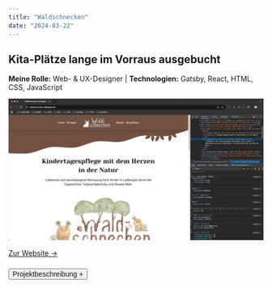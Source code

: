 ```yaml
---
title: "Waldschnecken"
date: "2024-03-22"
---
```


## Kita-Plätze lange im Vorraus ausgebucht

<p style="font-size: var(--fs-sm); line-height: var(--lh-base); color: var(--col-gray)"><strong>Meine Rolle:</strong> Web- & UX-Designer | <strong>Technologien:</strong> Gatsby, React, HTML, CSS, JavaScript</p>

![Website Waldschnecken](../images/Website_Waldschnecken.webp)

[Zur Website &rarr;](https://waldschnecken-ladbergen.de)

<div class="description-button" style="padding-top: 0.5rem; border-top: 1px solid var(--col-lightgray)">
    <button style="font-size: var(--fs-sm); color: var(--col-darkgray); font-weight: var(--fw-bold);">Projektbeschreibung +</button>
</div>

<div class="project-description" style="padding-bottom: 0.5rem; height: 0; overflow: hidden; transition: height 1s ease; interpolate-size: allow-keywords; border-bottom: 1px solid var(--col-lightgray)">

#### Herausforderung

Zwei Tagesmütter haben sich zu einer Kindergroßtagespflege zusammengeschlossen und diese sollte sich etablieren. Dafür wurde eine neue Website gebraucht, die kinderfreundlich und gleichzeitig professionell wirkt und das Vertrauen der Eltern gewinnt.

#### User-Research

- **Quantitativ:** Mit Unterstützung von **KI und Online-Tools** wurde online nach immer wiederkehrenden Fragen der Eltern gesucht (Fig. 1).
- **Qualitativ:** Interviews mit den Tagesmüttern selber wurde durchgeführt, um die Vorteile der Tagesmutter herauszufinden und die Erwartungen der Eltern zu ermitteln.
- Fragen zum **Konzept,** zu den **Vorteilen** und zu den **Kosten** wurden von den Eltern häufig gestellt, auch nach **Flexibilität** und **Betreuungszeiten** wurde gefragt.
- Wichtig war auch immer den **Eltern ein gutes Bauchgefühl zu vermitteln,** da sie ihre Kinder in die Obhut der Tagesmütter geben.

#### Umsetzung

1. Ein abgestimmtes und reduziertes **Farbkonzept** mit natürlichen Tönen, die zum Thema "Wald" passen, wurde erarbeitet.
2. **Logo** mit Vorabskizze wurde von mir illustriert und mit Aquarellfarben final umgesetzt.
3. **Informationsarchitektur** und **Wireframing** auf Basis der Recherche wurde anschließend ausgearbeitet (Fig. 2).
4. Die Website programmierte ich in **React, Gatsby, HTML** und **CSS** und die Vorteile-Blöcke wurden etwas animiert, um das Interesse der Besucher darauf zu lenken. Ein wichtiger Punkt war auch die **Barrierefreiheit**, dabei wurde der Farbkontrast und die Schriftgröße etwas erhöht, damit die Informationen besser erkennbar waren.
5. Zudem habe ich **Illustrationen** für die Website und den Eingangsbereich der Kita erstellt, da diese die kinderfreundliche Atmosphäre unterstützen (Fig. 3).
6. **SEO- und Pagespeed-Optimierung** wurden ausgeführt, damit die Website gut gefunden wird und schnell lädt.

#### Test und Validierung

- Die Website wurde seiten- und komponentenweise mit **Heuristic Markup** und dem **5-Sekunden-Test** immer wieder iterativ überprüft und optimiert.

#### Ergebnis

- Gut gestaltete Website wird immer wieder als **ausschlaggebendes Kriterium angegeben für die Kitaplatz-Entscheidung.**
- Kitaplätze sind dadurch **lange im Voraus ausgebucht** oder vorgemerkt.
- Tagesmütter konnten sich auch mit der Kindergroßtagespflege wieder etablieren und einen **guten Namen über die Gemeinde hinaus** machen.

#### Learnings

- **KI-User-Research und Interviews:** KI-gestützte User-Research in Kombination mit Interviews ist eine schnelle und leichte Möglichkeit, um die Vorteile der Tagesmutter und die Erwartungen der Eltern herauszufinden.
- **Kinderfreundliche Atmosphäre:** Illustrationen und kindgerechte Farben unterstützen die kinderfreundliche Atmosphäre und geben den Eltern ein gutes Bauchgefühl, um sich für diese Kindergroßtagespflege zu entscheiden.
- **Barrierefreiheit:** Für eine Kindergroßtagespflege ist es wichtig, dass die Informationen für alle gut lesbar und erkennbar sind, da auch Eltern mit Sehschwäche oder ältere Menschen die Website besuchen.<br/><br/>

![KI-User-Research: Vorteile einer Tagesmutter](../images/VorteileTagesmutter.webp)

<p style="font-size: var(--fs-sm); line-height: var(--lh-lg)">&#8593; <strong>Fig.1: KI-gestützte User-Research,</strong> um die Vorteile der Tagesmutter und die Erwartungen der Eltern herauszufinden.</p>

![Prototyping der Website](../images/Waldschnecken_Prototyping.webp)

<p style="font-size: var(--fs-sm); line-height: var(--lh-lg)">&#8593; <strong>Fig.2: Prototyping in Penpot.</strong> Aufbau der Informationsarchitektur, des Layouts und einstellen der Farbharmonien.</p>

![Erstellen von Illustrationen](../images/Waldschnecken_Illustration.webp)

<p style="font-size: var(--fs-sm); line-height: var(--lh-lg)">&#8593; <strong>Fig.3: Für die kinderfreundliche Atmosphäre</strong> wurden einige Illustrationen für die einzelnen Seiten und den Eingangsbereich erstellt.</p>

</div>
